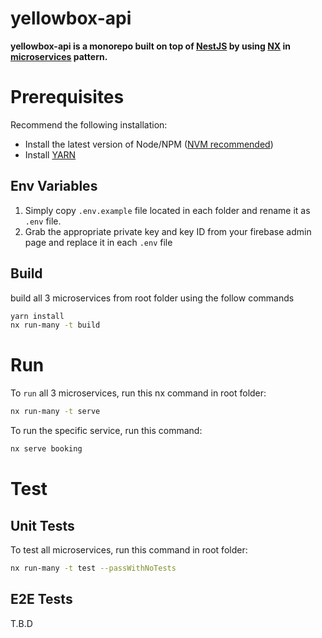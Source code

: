 # yellowbox-api

**yellowbox-api is a monorepo built on top of [NestJS](https://nestjs.com/) by using [NX](https://nx.dev/) in [microservices](https://microservices.io/) pattern.**

# Prerequisites

Recommend the following installation:

- Install the latest version of Node/NPM ([NVM recommended](https://github.com/nvm-sh/nvm))
- Install [YARN](https://classic.yarnpkg.com/lang/en/)

## Env Variables

1. Simply copy `.env.example` file located in each folder and rename it as `.env` file.
2. Grab the appropriate private key and key ID from your firebase admin page and replace it in each `.env` file

## Build

build all 3 microservices from root folder using the follow commands

```bash
yarn install
nx run-many -t build
```

# Run

To `run` all 3 microservices, run this nx command in root folder:

```bash
nx run-many -t serve
```

To run the specific service, run this command:

```bash
nx serve booking
```

# Test

## Unit Tests

To test all microservices, run this command in root folder:

```bash
nx run-many -t test --passWithNoTests
```

## E2E Tests

T.B.D

